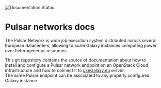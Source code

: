 ![Documentation Status](https://readthedocs.org/projects/pulsar-network/badge/?version=latest)

# Pulsar networks docs

The Pulsar Network is wide job execution system distributed across several European datacenters, allowing to scale Galaxy instances computing power over heterogeneous resources.

This git repository contains the source of documentation about how to install and configure a Pulsar network endpoint on an OpenStack Cloud infrastructure and how to connect it to [useGalaxy.eu](https://useGalaxy.eu) server.   
The same Pulsar endpoint can be associated to any properly configured Galaxy instance.
